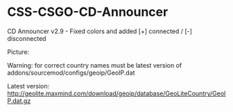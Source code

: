 # CSS-CSGO-CD-Announcer
CD Announcer v2.9 - Fixed colors and added [+] connected / [-] disconnected

Picture: 

Warning: for correct country names must be latest version of addons/sourcemod/configs/geoip/GeoIP.dat

Latest version: http://geolite.maxmind.com/download/geoip/database/GeoLiteCountry/GeoIP.dat.gz
